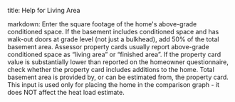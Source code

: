 title: Help for Living Area

markdown: Enter the square footage of the home's above-grade conditioned space.  If the basement includes conditioned space and has walk-out doors at grade level (not just a bulkhead), add 50% of the total basement area. Assessor property cards usually report above-grade conditioned space as “living area” or “finished area”. If the property card value is substantially lower than reported on the homeowner questionnaire, check whether the property card includes additions to the home. Total basement area is provided by, or can be estimated from, the property card. This input is used only for placing the home in the comparison graph \- it does NOT affect the heat load estimate.
